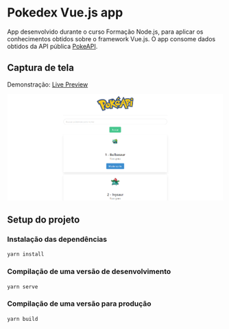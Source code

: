 # Pokedex Vue.js app
App desenvolvido durante o curso Formação Node.js, para aplicar os conhecimentos obtidos sobre o framework Vue.js. O app consome dados obtidos da API pública [PokeAPI](https://pokeapi.co/).

## Captura de tela
Demonstração: [Live Preview](https://vue-app-pokedex.herokuapp.com/)

<p align="center">
  <img alt="screen app" src=".gh-assets/capture1.png" />
</p>

## Setup do projeto

### Instalação das dependências
```
yarn install
```

### Compilação de uma versão de desenvolvimento
```
yarn serve
```

### Compilação de uma versão para produção
```
yarn build
```